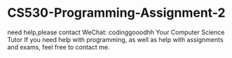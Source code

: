 # CS530-Programming-Assignment-2

need help,please contact 
WeChat: codinggooodhh
Your Computer Science Tutor
If you need help with programming, as well as help with assignments and exams, feel free to contact me.


